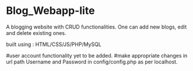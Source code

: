 # Blog_Webapp-lite
A blogging website with CRUD functionalities.
One can add new blogs, edit and delete existing ones.

built using : HTML/CSS/JS/PHP/MySQL

#user account functionality yet to be added.
#make appropriate changes in url path Username and Password in config/config.php as per localhost.
